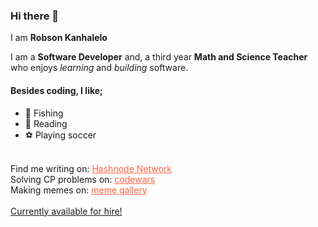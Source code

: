 <!--![robson](https://images.pexels.com/photos/276452/pexels-photo-276452.jpeg?auto=compress&cs=tinysrgb&dpr=2&h=750&w=1260)
--->

### Hi there 👋

<!--
**Kanhalelor/kanhalelor** is a ✨ _special_ ✨ repository because its `README.md` (this file) appears on your GitHub profile.

Here are some ideas to get you started:

- 🔭 I’m currently working on ...
- 🌱 I’m currently learning ...
- 👯 I’m looking to collaborate on ...
- 🤔 I’m looking for help with ...
- 💬 Ask me about ...
- 📫 How to reach me: ...
- 😄 Pronouns: ...
- ⚡ Fun fact: ...
-->


<p>
I am <strong class="my-name">Robson Kanhalelo</strong>
</p>
      <div class="intro">
        I am a <strong>Software Developer</strong> and, a third 
          year <strong>Math and Science Teacher</strong>  who enjoys <i>learning</i> and <i>building</i> software.
          </p>
      </div>
      <div class="studies">
        <h4>Besides coding, I like;</h4>
        <ul>
          <li><span class="emoji">&#127907</span> <span>Fishing</span></li>
          <li><span class="emoji">&#128214</span> <span>Reading</span> </li>
          <li><span class="emoji">&#9917</span>   <span>Playing soccer</span></li>
        </ul>
      </div>
      <br />
      <div>
        Find me writing on:
        <a
          style="color: tomato;"
          target="_blank"
          href="https://hashnode.com/@robson"
          >Hashnode Network</a
        >
      </div>
      <div>
        Solving CP problems on:
        <a
          style="color: tomato;"
          target="_blank"
          href="https://www.codewars.com/users/Two10"
          >codewars</a
        >
      </div>
      <div>
        Making memes on:
        <a
          style="color: tomato;"
          href="https://kanhalelor.github.io/assets/dev-jokes.html"
          >meme gallery</a
        >
      </div>
      <br />
      <div class="separator"></div>
      <div class="contact-div">
          <a href="https://kanhalelor.github.io">Currently available for hire!</a>
         
